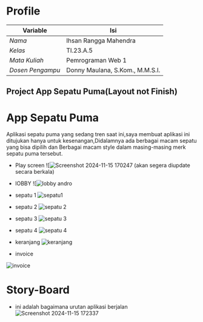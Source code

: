 # Profile
| Variable         |                  Isi              |
|------------------|-----------------------------------|
| *Nama*           |        Ihsan Rangga Mahendra      |
| *Kelas*          |              TI.23.A.5            |
| *Mata Kuliah*    |         Pemrograman Web 1         |
| *Dosen Pengampu* |   Donny Maulana, S.Kom., M.M.S.I. |

## Project App Sepatu Puma(Layout not Finish)
# **App Sepatu Puma**
Aplikasi sepatu puma yang sedang tren saat ini,saya membuat aplikasi ini ditujukan hanya untuk kesenangan,Didalamnya ada berbagai macam sepatu yang bisa dipilih dan Berbagai macam style dalam masing-masing merk sepatu puma tersebut.

-  Play screen
![![Screenshot 2024-11-15 170247](https://github.com/user-attachments/assets/e8da65aa-5b06-4c85-8a44-654521b31775)
(akan segera diupdate secara berkala)
-   lOBBY 
![![lobby andro](https://github.com/user-attachments/assets/d7d1e506-0981-4649-8b1d-1317e1ae31fc)

-   sepatu 1
![sepatu1](https://github.com/user-attachments/assets/01164d5b-c6c4-4818-b385-85e8ed3fda85)

-   sepatu 2
![sepatu 2](https://github.com/user-attachments/assets/df02ffe4-3333-4444-96a6-53d74ba69cee)

-   sepatu 3
![sepatu 3](https://github.com/user-attachments/assets/134e08a5-6e5c-4bd1-98ce-74f6d998790c)

-   sepatu 4
![sepatu 4](https://github.com/user-attachments/assets/289a9104-c6b8-4c61-97aa-5de9c048df6e)

-   keranjang
![keranjang](https://github.com/user-attachments/assets/a13e25e8-3c8f-4912-b7b7-6068f8459a3c)

-   invoice

![invoice](https://github.com/user-attachments/assets/ac97cadc-7f0d-4f14-9b8a-ac7c198d22d8)


# Story-Board
-  ini adalah bagaimana urutan aplikasi berjalan 
![Screenshot 2024-11-15 172337](https://github.com/user-attachments/assets/85a4f58a-3e20-4900-8a0e-3209d5bb9801)

